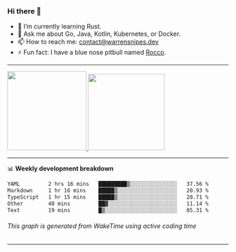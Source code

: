 ### Hi there 👋

- 🌱 I’m currently learning Rust.
- 💬 Ask me about Go, Java, Kotlin, Kubernetes, or Docker.
- 📫 How to reach me: contact@warrensnipes.dev
- ⚡ Fun fact: I have a blue nose pitbull named [Rocco](https://i.imgur.com/iLsSCKu.jpg).

-------


<a href="https://github.com/LockedThread/LockedThread">
  <img height="180em" src="https://github-readme-stats.vercel.app/api?username=LockedThread&theme=transparent&bg_color=00000000&show_icons=true&count_private=true" />
  <img height="174em" src="https://github-readme-stats.vercel.app/api/top-langs?username=LockedThread&theme=transparent&layout=compact&hide_progress=true&bg_color=00000000" />
  </a>

-------

📊 **Weekly development breakdown**
<!--START_SECTION:waka-->

```txt
YAML         2 hrs 16 mins   █████████▒░░░░░░░░░░░░░░░   37.56 %
Markdown     1 hr 16 mins    █████▒░░░░░░░░░░░░░░░░░░░   20.93 %
TypeScript   1 hr 15 mins    █████▒░░░░░░░░░░░░░░░░░░░   20.71 %
Other        40 mins         ██▓░░░░░░░░░░░░░░░░░░░░░░   11.14 %
Text         19 mins         █▒░░░░░░░░░░░░░░░░░░░░░░░   05.31 %
```

<!--END_SECTION:waka-->
###### *This graph is generated from WakeTime using active coding time*
-------
